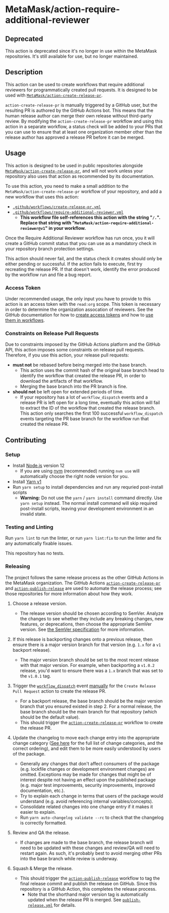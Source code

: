# MetaMask/action-require-additional-reviewer

## Deprecated

This action is deprecated since it's no longer in use within the MetaMask
repositories. It's still available for use, but no longer maintained.

## Description

This action can be used to create workflows that require additional reviewers for programmatically created pull requests.
It is designed to be used with [`MetaMask/action-create-release-pr`](https://github.com/MetaMask/action-create-release-pr).

`action-create-release-pr` is manually triggered by a GitHub user, but the resulting PR is authored by the GitHub Actions bot. This means that the human release author can merge their own release without third-party review. By modifying the `action-create-release-pr` workflow and using this action in a separate workflow, a status check will be added to your PRs that you can use to ensure that at least one organization member other than the release author has approved a release PR before it can be merged.

## Usage

This action is designed to be used in public repositories alongside [`MetaMask/action-create-release-pr`](https://github.com/MetaMask/action-create-release-pr), and will not work unless your repository also uses that action as recommended by its documentation.

To use this action, you need to make a small addition to the `MetaMask/action-create-release-pr` workflow of your repository, and add a new workflow that uses this action:

- [`.github/workflows/create-release-pr.yml`](https://github.com/MetaMask/action-require-additional-reviewer/blob/main/.github/workflows/create-release-pr.yml)
- [`.github/workflows/require-additional-reviewer.yml`](https://github.com/MetaMask/action-require-additional-reviewer/blob/main/.github/workflows/require-additional-reviewer.yml)
  - **This workflow file self-references this action with the string "`/.`". Replace that string with "`MetaMask/action-require-additional-reviewer@v1`" in your workflow.**

Once the Require Additional Reviewer workflow has run once, you it will create a GitHub commit status that you can use as a mandatory check in your repository branch protection settings.

This action should never fail, and the status check it creates should only be either pending or successful. If the action fails to execute, first try recreating the release PR. If that doesn't work, identify the error produced by the workflow run and file a bug report.

### Access Token

Under recommended usage, the only input you have to provide to this action is an access token with the `read:org` scope. This token is necessary in order to determine the organization assocation of reviewers.
See the GitHub documentation for how to [create access tokens](https://docs.github.com/en/github/authenticating-to-github/keeping-your-account-and-data-secure/creating-a-personal-access-token) and how to [use them in workflows](https://docs.github.com/en/actions/reference/encrypted-secrets).

### Constraints on Release Pull Requests

Due to constraints imposed by the GitHub Actions platform and the GitHub API, this action imposes some constraints on release pull requests. Therefore, if you use this action, your release pull requests:

- **must not** be rebased before being merged into the base branch.
  - This action uses the commit hash of the original base branch head to identify the workflow that created the release PR, in order to download the artifacts of that workflow.
  - Merging the base branch into the PR branch is fine.
- **should not** be left open for extended periods of time.
  - If your repository has a lot of `workflow_dispatch` events and a release PR is left open for a long time, eventually this action will fail to extract the ID of the workflow that created the release branch. This action only searches the first 100 successful `workflow_dispatch` events targeting the PR base branch for the workflow run that created the release PR.

## Contributing

### Setup

- Install [Node.js](https://nodejs.org) version 12
  - If you are using [nvm](https://github.com/creationix/nvm#installation) (recommended) running `nvm use` will automatically choose the right node version for you.
- Install [Yarn v1](https://yarnpkg.com/en/docs/install)
- Run `yarn setup` to install dependencies and run any requried post-install scripts
  - **Warning:** Do not use the `yarn` / `yarn install` command directly. Use `yarn setup` instead. The normal install command will skip required post-install scripts, leaving your development environment in an invalid state.

### Testing and Linting

Run `yarn lint` to run the linter, or run `yarn lint:fix` to run the linter and fix any automatically fixable issues.

This repository has no tests.

### Releasing

The project follows the same release process as the other GitHub Actions in the MetaMask organization. The GitHub Actions [`action-create-release-pr`](https://github.com/MetaMask/action-create-release-pr) and [`action-publish-release`](https://github.com/MetaMask/action-publish-release) are used to automate the release process; see those repositories for more information about how they work.

1. Choose a release version.

   - The release version should be chosen according to SemVer. Analyze the changes to see whether they include any breaking changes, new features, or deprecations, then choose the appropriate SemVer version. See [the SemVer specification](https://semver.org/) for more information.

2. If this release is backporting changes onto a previous release, then ensure there is a major version branch for that version (e.g. `1.x` for a `v1` backport release).

   - The major version branch should be set to the most recent release with that major version. For example, when backporting a `v1.0.2` release, you'd want to ensure there was a `1.x` branch that was set to the `v1.0.1` tag.

3. Trigger the [`workflow_dispatch`](https://docs.github.com/en/actions/reference/events-that-trigger-workflows#workflow_dispatch) event [manually](https://docs.github.com/en/actions/managing-workflow-runs/manually-running-a-workflow) for the `Create Release Pull Request` action to create the release PR.

   - For a backport release, the base branch should be the major version branch that you ensured existed in step 2. For a normal release, the base branch should be the main branch for that repository (which should be the default value).
   - This should trigger the [`action-create-release-pr`](https://github.com/MetaMask/action-create-release-pr) workflow to create the release PR.

4. Update the changelog to move each change entry into the appropriate change category ([See here](https://keepachangelog.com/en/1.0.0/#types) for the full list of change categories, and the correct ordering), and edit them to be more easily understood by users of the package.

   - Generally any changes that don't affect consumers of the package (e.g. lockfile changes or development environment changes) are omitted. Exceptions may be made for changes that might be of interest despite not having an effect upon the published package (e.g. major test improvements, security improvements, improved documentation, etc.).
   - Try to explain each change in terms that users of the package would understand (e.g. avoid referencing internal variables/concepts).
   - Consolidate related changes into one change entry if it makes it easier to explain.
   - Run `yarn auto-changelog validate --rc` to check that the changelog is correctly formatted.

5. Review and QA the release.

   - If changes are made to the base branch, the release branch will need to be updated with these changes and review/QA will need to restart again. As such, it's probably best to avoid merging other PRs into the base branch while review is underway.

6. Squash & Merge the release.

   - This should trigger the [`action-publish-release`](https://github.com/MetaMask/action-publish-release) workflow to tag the final release commit and publish the release on GitHub. Since this repository is a GitHub Action, this completes the release process.
     - Note that the shorthand major version tag is automatically updated when the release PR is merged. See [`publish-release.yml`](https://github.com/MetaMask/action-require-additional-reviewer/blob/main/.github/workflows/publish-release.yml) for details.
